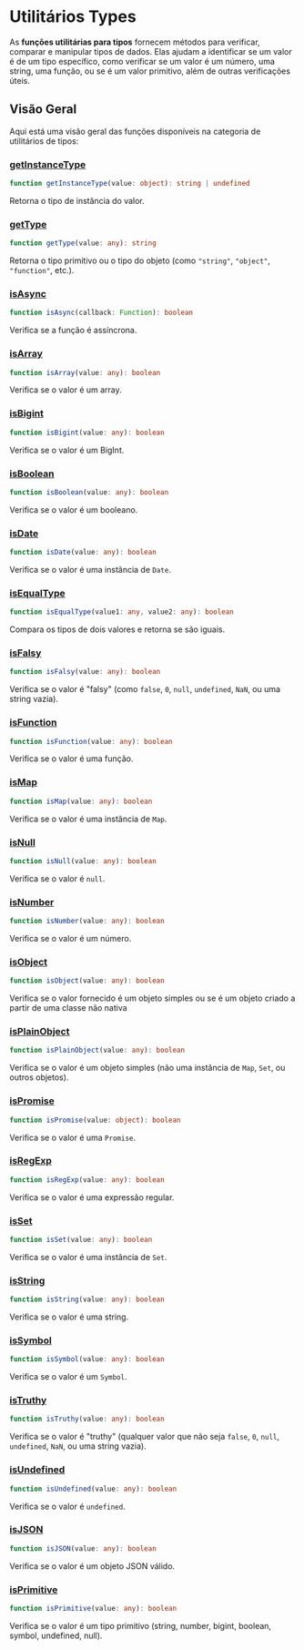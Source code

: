 # Utilitários Types <Badge type="tip" text="1.0.0" />

As **funções utilitárias para tipos** fornecem métodos para verificar, comparar e manipular tipos de dados. Elas ajudam a identificar se um valor é de um tipo específico, como verificar se um valor é um número, uma string, uma função, ou se é um valor primitivo, além de outras verificações úteis.

## Visão Geral

Aqui está uma visão geral das funções disponíveis na categoria de utilitários de tipos:

### [getInstanceType](./getInstanceType.md)  
```typescript  
function getInstanceType(value: object): string | undefined 
```  
Retorna o tipo de instância do valor.

### [getType](./getType.md)  
```typescript  
function getType(value: any): string 
```  
Retorna o tipo primitivo ou o tipo do objeto (como `"string"`, `"object"`, `"function"`, etc.).

### [isAsync](./isAsync.md)  
```typescript  
function isAsync(callback: Function): boolean
```  
Verifica se a função é assíncrona.

### [isArray](./isArray.md)  
```typescript  
function isArray(value: any): boolean
```  
Verifica se o valor é um array.

### [isBigint](./isBigint.md)  
```typescript  
function isBigint(value: any): boolean  
```  
Verifica se o valor é um BigInt.

### [isBoolean](./isBoolean.md)  
```typescript  
function isBoolean(value: any): boolean  
```  
Verifica se o valor é um booleano.

### [isDate](./isDate.md)  
```typescript  
function isDate(value: any): boolean  
```  
Verifica se o valor é uma instância de `Date`.

### [isEqualType](./isEqualType.md)  
```typescript  
function isEqualType(value1: any, value2: any): boolean  
```  
Compara os tipos de dois valores e retorna se são iguais.

### [isFalsy](./isFalsy.md)  
```typescript  
function isFalsy(value: any): boolean  
```  
Verifica se o valor é "falsy" (como `false`, `0`, `null`, `undefined`, `NaN`, ou uma string vazia).

### [isFunction](./isFunction.md)  
```typescript  
function isFunction(value: any): boolean  
```  
Verifica se o valor é uma função.

### [isMap](./isMap.md)  
```typescript  
function isMap(value: any): boolean  
```  
Verifica se o valor é uma instância de `Map`.

### [isNull](./isNull.md)  
```typescript  
function isNull(value: any): boolean  
```  
Verifica se o valor é `null`.

### [isNumber](./isNumber.md)  
```typescript  
function isNumber(value: any): boolean  
```  
Verifica se o valor é um número.

### [isObject](./isObject.md)  
```typescript  
function isObject(value: any): boolean  
```  
Verifica se o valor fornecido é um objeto simples ou se é um objeto criado a partir de uma classe não nativa

### [isPlainObject](./isPlainObject.md)  
```typescript  
function isPlainObject(value: any): boolean  
```  
Verifica se o valor é um objeto simples (não uma instância de `Map`, `Set`, ou outros objetos).

### [isPromise](./isPromise.md)  
```typescript  
function isPromise(value: object): boolean  
```  
Verifica se o valor é uma `Promise`.

### [isRegExp](./isRegExp.md)  
```typescript  
function isRegExp(value: any): boolean  
```  
Verifica se o valor é uma expressão regular.

### [isSet](./isSet.md)  
```typescript  
function isSet(value: any): boolean  
```  
Verifica se o valor é uma instância de `Set`.

### [isString](./isString.md)  
```typescript  
function isString(value: any): boolean  
```  
Verifica se o valor é uma string.

### [isSymbol](./isSymbol.md)  
```typescript  
function isSymbol(value: any): boolean  
```  
Verifica se o valor é um `Symbol`.

### [isTruthy](./isTruthy.md)  
```typescript  
function isTruthy(value: any): boolean  
```  
Verifica se o valor é "truthy" (qualquer valor que não seja `false`, `0`, `null`, `undefined`, `NaN`, ou uma string vazia).

### [isUndefined](./isUndefined.md)  
```typescript  
function isUndefined(value: any): boolean  
```  
Verifica se o valor é `undefined`.

### [isJSON](./isJSON.md)  
```typescript  
function isJSON(value: any): boolean  
```  
Verifica se o valor é um objeto JSON válido.

### [isPrimitive](./isPrimitive.md)  
```typescript  
function isPrimitive(value: any): boolean  
```  
Verifica se o valor é um tipo primitivo (string, number, bigint, boolean, symbol, undefined, null).